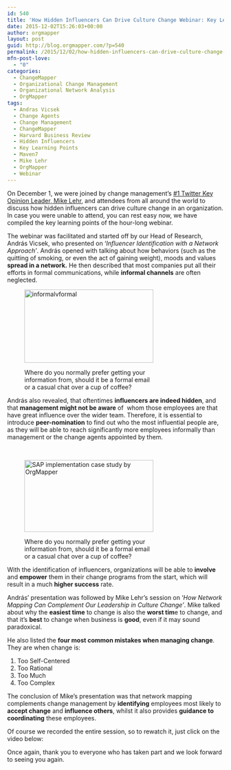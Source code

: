 ```yaml
---
id: 540
title: 'How Hidden Influencers Can Drive Culture Change Webinar: Key Learning Points'
date: 2015-12-02T15:26:03+00:00
author: orgmapper
layout: post
guid: http://blog.orgmapper.com/?p=540
permalink: /2015/12/02/how-hidden-influencers-can-drive-culture-change-webinar-key-learning-points/
mfn-post-love:
  - "0"
categories:
  - ChangeMapper
  - Organizational Change Management
  - Organizational Network Analysis
  - OrgMapper
tags:
  - Andras Vicsek
  - Change Agents
  - Change Management
  - ChangeMapper
  - Harvard Business Review
  - Hidden Influencers
  - Key Learning Points
  - Maven7
  - Mike Lehr
  - OrgMapper
  - Webinar
---
```

On December 1, we were joined by change management&#8217;s [#1 Twitter Key Opinion Leader, Mike Lehr](http://orgmapper.com/2015/10/22/what-the-change-management-community-looks-like-on-twitter-mini-research/), and attendees from all around the world to discuss how hidden influencers can drive culture change in an organization. In case you were unable to attend, you can rest easy now, we have compiled the key learning points of the hour-long webinar.

The webinar was facilitated and started off by our Head of Research, András Vicsek, who presented on &#8216;_Influencer Identification with a Network Approach&#8217;_. András opened with talking about how behaviors (such as the quitting of smoking, or even the act of gaining weight), moods and values **spread in a network.** He then described that most companies put all their efforts in formal communications, while **informal channels** are often neglected.<figure id="attachment_600" style="width: 300px" class="wp-caption alignleft">

<a href="http://localhost:8080/wordpress/wp-content/uploads/2015/12/informalvformal1.png" target="_blank" rel="noopener noreferrer"><img class="alignleft size-medium wp-image-600" src="http://localhost:8080/wordpress/wp-content/uploads/2015/12/informalvformal1.png?w=300" alt="informalvformal" width="300" height="170" /></a><figcaption class="wp-caption-text">Where do you normally prefer getting your information from, should it be a formal email or a casual chat over a cup of coffee?</figcaption></figure> 

András also revealed, that oftentimes **influencers are indeed hidden**, and that **management might not be aware** of  whom those employees are that have great influence over the wider team. Therefore, it is essential to introduce **peer-nomination** to find out who the most influential people are, as they will be able to reach significantly more employees informally than management or the change agents appointed by them.

&nbsp;<figure id="attachment_644" style="width: 300px" class="wp-caption alignleft">

<a href="http://localhost:8080/wordpress/wp-content/uploads/2015/12/sap-implementation-case-study-orgmapper1.png" target="_blank" rel="noopener noreferrer"><img class="alignleft size-medium wp-image-644" src="http://localhost:8080/wordpress/wp-content/uploads/2015/12/sap-implementation-case-study-orgmapper1.png?w=300" alt="SAP implementation case study by OrgMapper" width="300" height="167" /></a><figcaption class="wp-caption-text">Where do you normally prefer getting your information from, should it be a formal email or a casual chat over a cup of coffee?</figcaption></figure> 

With the identification of influencers, organizations will be able to **involve** and **empower** them in their change programs from the start, which will result in a much **higher success** rate.

András&#8217; presentation was followed by Mike Lehr&#8217;s session on &#8216;_How Network Mapping Can Complement Our Leadership in Culture Change&#8217;_. Mike talked about why the **easiest time** to change is also the **worst tim**e to change, and that it&#8217;s **best** to change when business is **good**, even if it may sound paradoxical.

He also listed the **four most common mistakes when managing change**. They are when change is:

  1. Too Self-Centered
  2. Too Rational
  3. Too Much
  4. Too Complex

The conclusion of Mike&#8217;s presentation was that network mapping complements change management by **identifying** employees most likely to **accept change** and **influence others**, whilst it also provides **guidance to coordinating** these employees.

Of course we recorded the entire session, so to rewatch it, just click on the video below:



Once again, thank you to everyone who has taken part and we look forward to seeing you again.